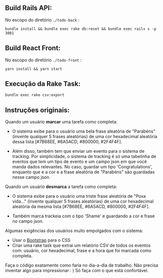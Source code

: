## Build Rails API:

No escopo do diretório `./todo-back` :

`bundle install && bundle exec rake db:reset && bundle exec rails s -p 3001`

## Build React Front:
No escopo do diretório `./todo-front` :

`yarn install && yarn start`

## Execução da Rake Task:
`bundle exec rake csv:export`

## Instruções originais:

Quando um usuário **marcar** uma tarefa como completa:
* O sistema exibe para o usuário uma bela frase aleatória de "Parabéns" (invente qualquer 5 frases aleatórias) de uma cor hexadecimal aleatória dessa lista [#7B68EE, #6A5ACD, #800000, #2F4F4F].

* Além disso, também tem que enviar um evento para o sistema de tracking. Por simplicidade, o sistema de tracking é só uma tabelinha de eventos que tem um tipo de evento e um campo json em que você manda dados relevantes. No caso, guardar um tipo 'Congratulations', enquanto que e a cor e a frase aleatória de "Parabéns" são guardadas nesse campo json.

Quando um usuário **desmarca** a tarefa como completa:
* O sistema exibe para o usuário uma triste frase aleatória de "Poxa vida..." (invente qualquer 5 frases aleatórias) de uma cor hexadecimal aleatória da mesma lista [#7B68EE, #6A5ACD, #800000, #2F4F4F].

* Também marca trackeia com o tipo 'Shame' e guardando a cor e frase no campo json.

Algumas exigências dos usuários muito empolgados com o sistema:
* Usar o [Bootstrap](https://getbootstrap.com/) para o CSS
* Criar uma rake task que extrai um relatório CSV de todos os eventos com: usuário, cor hexadecimal, frase e a hora que foi marcada como completa.

Faça o código exatamente como faria no dia-a-dia de trabalho. Não precisa inventar algo para impressionar : ) Só faça com o que está confortável.
